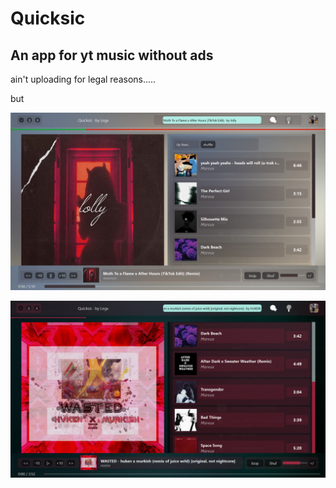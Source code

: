 # Quicksic
 An app for yt music without ads
----------------------------------------------
ain't uploading for legal reasons.....

but

![Screenshot](https://github.com/Abhishek-raj-exe/Quicksic/blob/main/ss/Moth%20Light%202.png)

![Screenshot](https://github.com/Abhishek-raj-exe/Quicksic/blob/main/ss/wast%202.png)

